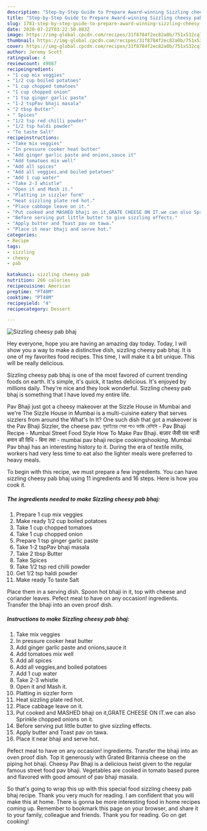 ```yaml
---
description: "Step-by-Step Guide to Prepare Award-winning Sizzling cheesy pab bhaj"
title: "Step-by-Step Guide to Prepare Award-winning Sizzling cheesy pab bhaj"
slug: 1781-step-by-step-guide-to-prepare-award-winning-sizzling-cheesy-pab-bhaj
date: 2020-07-22T03:22:50.883Z
image: https://img-global.cpcdn.com/recipes/31f8784f2ec82a0b/751x532cq70/sizzling-cheesy-pab-bhaj-recipe-main-photo.jpg
thumbnail: https://img-global.cpcdn.com/recipes/31f8784f2ec82a0b/751x532cq70/sizzling-cheesy-pab-bhaj-recipe-main-photo.jpg
cover: https://img-global.cpcdn.com/recipes/31f8784f2ec82a0b/751x532cq70/sizzling-cheesy-pab-bhaj-recipe-main-photo.jpg
author: Jeremy Scott
ratingvalue: 4
reviewcount: 49087
recipeingredient:
- "1 cup mix veggies"
- "1/2 cup boiled potatoes"
- "1 cup chopped tomatoes"
- "1 cup chopped onion"
- "1 tsp ginger garlic paste"
- "1-2 tspPav bhaji masala"
- "2 tbsp Butter"
- " Spices"
- "1/2 tsp red chilli powder"
- "1/2 tsp haldi powder"
- "To taste Salt"
recipeinstructions:
- "Take mix veggies"
- "In pressure cooker heat butter"
- "Add ginger garlic paste and onions,sauce it"
- "Add tomatoes mix well"
- "Add all spices"
- "Add all veggies,and boiled potatoes"
- "Add 1 cup water"
- "Take 2-3 whistle"
- "Open it and Mash it."
- "Platting in sizzler form"
- "Heat sizzling plate red hot."
- "Place cabbage leave on it."
- "Put cooked and MASHED bhaji on it,GRATE CHEESE ON IT.we can also Sprinkle chopped onions on it."
- "Before serving put little butter to give sizzling effects."
- "Apply butter and Toast pav on tawa."
- "Place it near bhaji and serve hot."
categories:
- Recipe
tags:
- sizzling
- cheesy
- pab

katakunci: sizzling cheesy pab 
nutrition: 266 calories
recipecuisine: American
preptime: "PT40M"
cooktime: "PT48M"
recipeyield: "4"
recipecategory: Dessert

---
```



![Sizzling cheesy pab bhaj](https://img-global.cpcdn.com/recipes/31f8784f2ec82a0b/751x532cq70/sizzling-cheesy-pab-bhaj-recipe-main-photo.jpg)

Hey everyone, hope you are having an amazing day today. Today, I will show you a way to make a distinctive dish, sizzling cheesy pab bhaj. It is one of my favorites food recipes. This time, I will make it a bit unique. This will be really delicious.

Sizzling cheesy pab bhaj is one of the most favored of current trending foods on earth. It's simple, it's quick, it tastes delicious. It's enjoyed by millions daily. They're nice and they look wonderful. Sizzling cheesy pab bhaj is something that I have loved my entire life.

Pav Bhaji just got a cheesy makeover at the Sizzle House in Mumbai and we&#39;re The Sizzle House in Mumbai is a multi-cuisine eatery that serves sizzlers from around the What&#39;s In It? One such dish that got a makeover is the Pav Bhaji Sizzler, the cheese pav. মুম্বাইয়ের সেরা পাও ভাজি রেসিপি - Pav Bhaji Recipe - Mumbai Street Food Style How To Make Pav Bhaji. बाज़ार जैसी पाव भाजी बनान की विधि - बिना तवा - mumbai pav bhaji recipe cookingshooking. Mumbai Pav bhaji has an interesting history to it. During the era of textile mills, workers had very less time to eat also the lighter meals were preferred to heavy meals.


To begin with this recipe, we must prepare a few ingredients. You can have sizzling cheesy pab bhaj using 11 ingredients and 16 steps. Here is how you cook it.

<!--inarticleads1-->

##### The ingredients needed to make Sizzling cheesy pab bhaj:

1. Prepare 1 cup mix veggies
1. Make ready 1/2 cup boiled potatoes
1. Take 1 cup chopped tomatoes
1. Take 1 cup chopped onion
1. Prepare 1 tsp ginger garlic paste
1. Take 1-2 tspPav bhaji masala
1. Take 2 tbsp Butter
1. Take  Spices
1. Take 1/2 tsp red chilli powder
1. Get 1/2 tsp haldi powder
1. Make ready To taste Salt


Place them in a serving dish. Spoon hot bhaji in it, top with cheese and coriander leaves. Pefect meal to have on any occasion! ingredients. Transfer the bhaji into an oven proof dish. 

<!--inarticleads2-->

##### Instructions to make Sizzling cheesy pab bhaj:

1. Take mix veggies
1. In pressure cooker heat butter
1. Add ginger garlic paste and onions,sauce it
1. Add tomatoes mix well
1. Add all spices
1. Add all veggies,and boiled potatoes
1. Add 1 cup water
1. Take 2-3 whistle
1. Open it and Mash it.
1. Platting in sizzler form
1. Heat sizzling plate red hot.
1. Place cabbage leave on it.
1. Put cooked and MASHED bhaji on it,GRATE CHEESE ON IT.we can also Sprinkle chopped onions on it.
1. Before serving put little butter to give sizzling effects.
1. Apply butter and Toast pav on tawa.
1. Place it near bhaji and serve hot.


Pefect meal to have on any occasion! ingredients. Transfer the bhaji into an oven proof dish. Top it generously with Grated Britannia cheese on the piping hot bhaji. Cheesy Pav Bhaji is a delicious twist given to the regular famous street food pav bhaji. Vegetables are cooked in tomato based puree and flavored with good amount of pav bhaji masala. 

So that's going to wrap this up with this special food sizzling cheesy pab bhaj recipe. Thank you very much for reading. I am confident that you will make this at home. There is gonna be more interesting food in home recipes coming up. Remember to bookmark this page on your browser, and share it to your family, colleague and friends. Thank you for reading. Go on get cooking!
